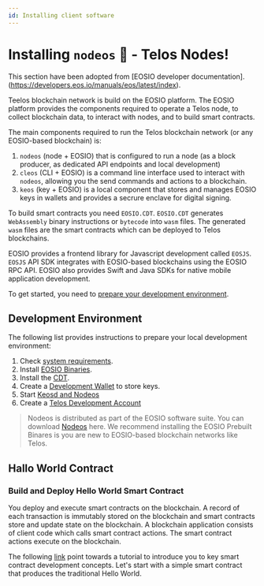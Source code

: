 ```yaml
---
id: Installing client software
---
```

# Installing `nodeos` 🚀 - Telos Nodes!
This section have been adopted from [EOSIO developer documentation].(https://developers.eos.io/manuals/eos/latest/index).

Teelos blockchain network is build on the EOSIO platform. The EOSIO platform provides the components required to operate a Telos node, to collect blockchain data, to interact with nodes, and to build smart contracts.

The main components required to run the Telos blockchain network (or any EOSIO-based blockchain) is:
1. `nodeos` (node + EOSIO) that is configured to run a node (as a block producer, as dedicated API endpoints and local development)
2. `cleos` (CLI + EOSIO) is a command line interface used to interact with `nodeos`, allowing you the send commands and actions to a blockchain.
3. `keos` (key + EOSIO) is a local component that stores and manages EOSIO keys in wallets and provides a secrure enclave for digital signing.

To build smart contracts you need `EOSIO.CDT`. `EOSIO.CDT` generates `WebAssembly` binary instructions or `bytecode` into `wasm` files. The generated `wasm` files are the smart contracts which can be deployed to Telos blockchains.

EOSIO provides a frontend library for Javascript development called `EOSJS`. `EOSJS` API SDK integrates with EOSIO-based blockchains using the EOSIO RPC API. EOSIO also provides Swift and Java SDKs for native mobile application development.

To get started, you need to [prepare your development environment](https://developers.eos.io/welcome/latest/getting-started-guide/local-development-environment/index).

## Development Environment

The following list provides instructions to prepare your local development environment:
1. Check [system requirements](https://developers.eos.io/welcome/v2.0/getting-started-guide/local-development-environment/system_requirements).
2. Install [EOSIO Binaries](https://developers.eos.io/manuals/eos/latest/install/index).
3. Install the [CDT](https://developers.eos.io/welcome/latest/getting-started-guide/local-development-environment/index).
4. Create a [Development Wallet](https://developers.eos.io/welcome/latest/getting-started-guide/local-development-environment/index) to store keys.
5. Start [Keosd and Nodeos](https://developers.eos.io/welcome/latest/getting-started-guide/local-development-environment/index)
6. Create a [Telos Development Account](https://help.telos.net/en_US/getting-started/how-to-create-a-free-telos-account)

> Nodeos is distributed as part of the EOSIO software suite. You can download [Nodeos](https://developers.eos.io/manuals/eos/latest/install/index) here. We recommend installing the EOSIO Prebuilt Binares is you are new to EOSIO-based blockchain networks like Telos.

## Hallo World Contract
### Build and Deploy Hello World Smart Contract
You deploy and execute smart contracts on the blockchain. A record of each transaction is immutably stored on the blockchain and smart contracts store and update state on the blockchain. A blockchain application consists of client code which calls smart contract actions. The smart contract actions execute on the blockchain.

The following [link](https://developers.eos.io/welcome/latest/getting-started-guide/hello-world) point towards a tutorial to introduce you to key smart contract development concepts. Let's start with a simple smart contract that produces the traditional Hello World.

